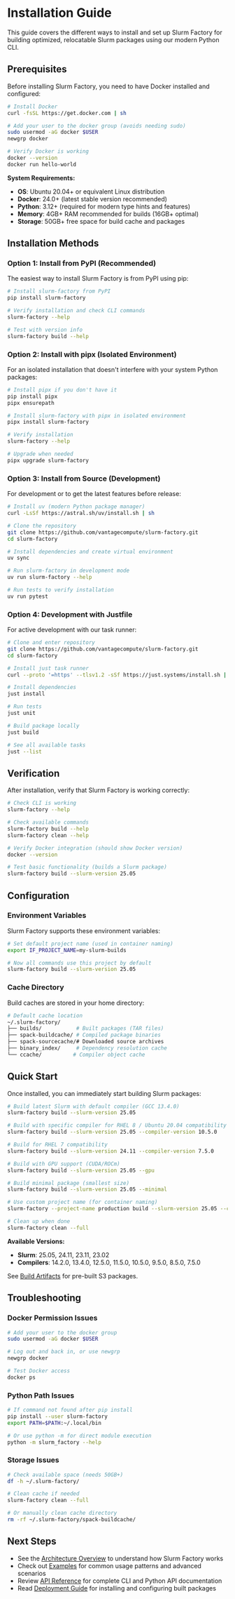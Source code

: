 
# Installation Guide

This guide covers the different ways to install and set up Slurm Factory for building optimized, relocatable Slurm packages using our modern Python CLI.

## Prerequisites

Before installing Slurm Factory, you need to have Docker installed and configured:

```bash
# Install Docker
curl -fsSL https://get.docker.com | sh

# Add your user to the docker group (avoids needing sudo)
sudo usermod -aG docker $USER
newgrp docker

# Verify Docker is working
docker --version
docker run hello-world
```

**System Requirements:**

- **OS**: Ubuntu 20.04+ or equivalent Linux distribution
- **Docker**: 24.0+ (latest stable version recommended)
- **Python**: 3.12+ (required for modern type hints and features)
- **Memory**: 4GB+ RAM recommended for builds (16GB+ optimal)
- **Storage**: 50GB+ free space for build cache and packages

## Installation Methods

### Option 1: Install from PyPI (Recommended)

The easiest way to install Slurm Factory is from PyPI using pip:

```bash
# Install slurm-factory from PyPI
pip install slurm-factory

# Verify installation and check CLI commands
slurm-factory --help

# Test with version info
slurm-factory build --help
```

### Option 2: Install with pipx (Isolated Environment)

For an isolated installation that doesn't interfere with your system Python packages:

```bash
# Install pipx if you don't have it
pip install pipx
pipx ensurepath

# Install slurm-factory with pipx in isolated environment
pipx install slurm-factory

# Verify installation
slurm-factory --help

# Upgrade when needed
pipx upgrade slurm-factory
```

### Option 3: Install from Source (Development)

For development or to get the latest features before release:

```bash
# Install uv (modern Python package manager)
curl -LsSf https://astral.sh/uv/install.sh | sh

# Clone the repository
git clone https://github.com/vantagecompute/slurm-factory.git
cd slurm-factory

# Install dependencies and create virtual environment
uv sync

# Run slurm-factory in development mode
uv run slurm-factory --help

# Run tests to verify installation
uv run pytest
```

### Option 4: Development with Justfile

For active development with our task runner:

```bash
# Clone and enter repository
git clone https://github.com/vantagecompute/slurm-factory.git
cd slurm-factory

# Install just task runner
curl --proto '=https' --tlsv1.2 -sSf https://just.systems/install.sh | bash -s -- --to ~/.local/bin

# Install dependencies
just install

# Run tests
just unit

# Build package locally
just build

# See all available tasks
just --list
```

## Verification

After installation, verify that Slurm Factory is working correctly:

```bash
# Check CLI is working
slurm-factory --help

# Check available commands
slurm-factory build --help
slurm-factory clean --help

# Verify Docker integration (should show Docker version)
docker --version

# Test basic functionality (builds a Slurm package)
slurm-factory build --slurm-version 25.05
```

## Configuration

### Environment Variables

Slurm Factory supports these environment variables:

```bash
# Set default project name (used in container naming)
export IF_PROJECT_NAME=my-slurm-builds

# Now all commands use this project by default
slurm-factory build --slurm-version 25.05
```

### Cache Directory

Build caches are stored in your home directory:

```bash
# Default cache location
~/.slurm-factory/
├── builds/           # Built packages (TAR files)
├── spack-buildcache/ # Compiled package binaries
├── spack-sourcecache/# Downloaded source archives
├── binary_index/     # Dependency resolution cache
└── ccache/          # Compiler object cache
```

## Quick Start

Once installed, you can immediately start building Slurm packages:

```bash
# Build latest Slurm with default compiler (GCC 13.4.0)
slurm-factory build --slurm-version 25.05

# Build with specific compiler for RHEL 8 / Ubuntu 20.04 compatibility
slurm-factory build --slurm-version 25.05 --compiler-version 10.5.0

# Build for RHEL 7 compatibility
slurm-factory build --slurm-version 24.11 --compiler-version 7.5.0

# Build with GPU support (CUDA/ROCm)
slurm-factory build --slurm-version 25.05 --gpu

# Build minimal package (smallest size)
slurm-factory build --slurm-version 25.05 --minimal

# Use custom project name (for container naming)
slurm-factory --project-name production build --slurm-version 25.05 --compiler-version 13.4.0

# Clean up when done
slurm-factory clean --full
```

**Available Versions:**

- **Slurm**: 25.05, 24.11, 23.11, 23.02
- **Compilers**: 14.2.0, 13.4.0, 12.5.0, 11.5.0, 10.5.0, 9.5.0, 8.5.0, 7.5.0

See [Build Artifacts](build-artifacts.md) for pre-built S3 packages.

## Troubleshooting

### Docker Permission Issues

```bash
# Add your user to the docker group
sudo usermod -aG docker $USER

# Log out and back in, or use newgrp
newgrp docker

# Test Docker access
docker ps
```

### Python Path Issues

```bash
# If command not found after pip install
pip install --user slurm-factory
export PATH=$PATH:~/.local/bin

# Or use python -m for direct module execution
python -m slurm_factory --help
```

### Storage Issues

```bash
# Check available space (needs 50GB+)
df -h ~/.slurm-factory/

# Clean cache if needed
slurm-factory clean --full

# Or manually clean cache directory
rm -rf ~/.slurm-factory/spack-buildcache/
```

## Next Steps

- See the [Architecture Overview](/slurm-factory/architecture/) to understand how Slurm Factory works
- Check out [Examples](/slurm-factory/examples/) for common usage patterns and advanced scenarios
- Review [API Reference](/slurm-factory/api-reference/) for complete CLI and Python API documentation
- Read [Deployment Guide](/slurm-factory/deployment/) for installing and configuring built packages
